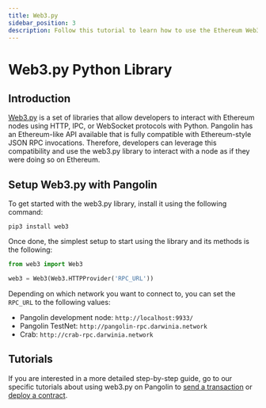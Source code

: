```yaml
---
title: Web3.py
sidebar_position: 3
description: Follow this tutorial to learn how to use the Ethereum Web3 Python Library to deploy Solidity smart contracts to Pangolin.
---
```

# Web3.py Python Library

## Introduction

[Web3.py](https://web3py.readthedocs.io/) is a set of libraries that allow developers to interact with Ethereum nodes using HTTP, IPC, or WebSocket protocols with Python. Pangolin has an Ethereum-like API available that is fully compatible with Ethereum-style JSON RPC invocations. Therefore, developers can leverage this compatibility and use the web3.py library to interact with a  node as if they were doing so on Ethereum.

## Setup Web3.py with Pangolin

To get started with the web3.py library, install it using the following command:

```
pip3 install web3
```

Once done, the simplest setup to start using the library and its methods is the following:

```py
from web3 import Web3

web3 = Web3(Web3.HTTPProvider('RPC_URL'))
```

Depending on which network you want to connect to, you can set the `RPC_URL` to the following values:

 - Pangolin development node: `http://localhost:9933/`
 - Pangolin TestNet: `http://pangolin-rpc.darwinia.network`
 - Crab: `http://crab-rpc.darwinia.network`

## Tutorials

If you are interested in a more detailed step-by-step guide, go to our specific tutorials about using web3.py on Pangolin to [send a transaction](/builders/interact/eth-libraries/send-transaction/) or [deploy a contract](/builders/interact/eth-libraries/deploy-contract/).

